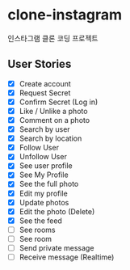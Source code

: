# clone-instagram
인스타그램 클론 코딩 프로젝트

##  User Stories

- [x] Create account
- [x] Request Secret
- [x] Confirm Secret (Log in)
- [x] Like / Unlike a photo
- [x] Comment on a photo
- [x] Search by user
- [x] Search by location
- [x] Follow User
- [x] Unfollow User
- [x] See user profile
- [x] See My Profile
- [x] See the full photo
- [x] Edit my profile
- [x] Update photos
- [x] Edit the photo (Delete)
- [x] See the feed
- [ ] See rooms
- [ ] See room
- [ ] Send private message
- [ ] Receive message (Realtime)
